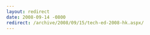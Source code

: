 ```yaml
---
layout: redirect
date: 2008-09-14 -0800
redirect: /archive/2008/09/15/tech-ed-2008-hk.aspx/
---
```

